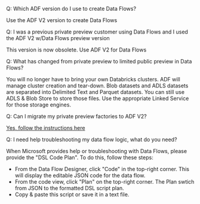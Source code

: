 Q: Which ADF version do I use to create Data Flows?

Use the ADF V2 version to create Data Flows
  
Q: I was a previous private preview customer using Data Flows and I used the ADF V2 w/Data Flows preview version

This version is now obsolete. Use ADF V2 for Data Flows
  
Q: What has changed from private preview to limited public preview in Data Flows?

You will no longer have to bring your own Databricks clusters. ADF will manage cluster creation and tear-down. Blob datasets and ADLS datasets are separated into Delimited Text and Parquet datasets. You can still use ADLS & Blob Store to store those files. Use the appropriate Linked Service for those storage engines.

Q: Can I migrate my private preview factories to ADF V2?

[Yes, follow the instructions here](https://www.slideshare.net/kromerm/adf-mapping-data-flow-private-preview-migration)

Q: I need help troubleshooting my data flow logic, what do you need?

When Microsoft provides help or troubleshooting with Data Flows, please provide the "DSL Code Plan". To do this, follow these steps:

* From the Data Flow Designer, click "Code" in the top-right corner. This will display the editable JSON code for the data flow.
* From the code view, click "Plan" on the top-right corner. The Plan swtich from JSON to the formatted DSL script plan.
* Copy & paste this script or save it in a text file.

